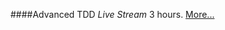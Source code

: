 ####Advanced TDD
*Live Stream* 3 hours.
[More...](https://learning.oreilly.com/live-training/courses/advanced-test-driven-development-tdd/0636920312499/)